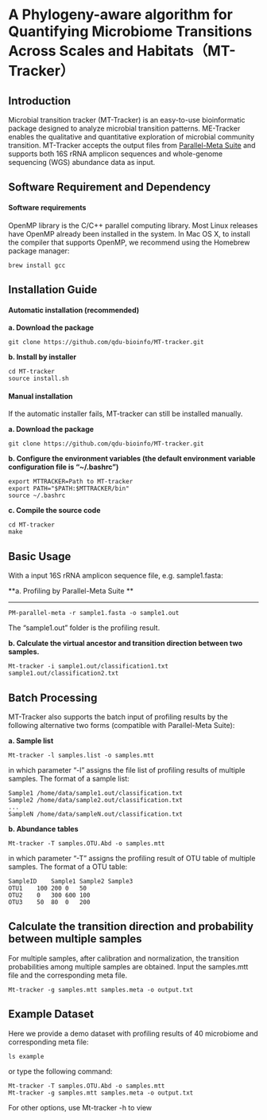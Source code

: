 # **A Phylogeny-aware algorithm for Quantifying Microbiome Transitions Across Scales and Habitats（MT-Tracker）**

## Introduction

Microbial transition tracker (MT-Tracker) is an easy-to-use bioinformatic package designed to analyze microbial transition patterns. ME-Tracker enables the qualitative and quantitative exploration of microbial community transition. MT-Tracker accepts the output files from [Parallel-Meta Suite](https://github.com/qdu-bioinfo/parallel-meta-suite) and supports both 16S rRNA amplicon sequences and whole-genome sequencing (WGS)  abundance data as input.

## Software Requirement and Dependency

#### Software requirements

OpenMP library is the C/C++ parallel computing library. Most Linux releases have OpenMP already been installed in the system. In Mac OS X, to install the compiler that supports OpenMP, we recommend using the Homebrew package manager:

```
brew install gcc
```

## Installation Guide

#### Automatic installation (recommended)

**a. Download the package**

```
git clone https://github.com/qdu-bioinfo/MT-tracker.git
```

**b. Install by installer**

```
cd MT-tracker
source install.sh
```

#### Manual installation

If the automatic installer fails, MT-tracker can still be installed manually.

**a. Download the package**

```
git clone https://github.com/qdu-bioinfo/MT-tracker.git
```

**b. Configure the environment variables (the default environment variable configuration file is “~/.bashrc”)**

```
export MTTRACKER=Path to MT-tracker
export PATH="$PATH:$MTTRACKER/bin"
source ~/.bashrc
```

**c. Compile the source code**

```
cd MT-tracker
make
```

## Basic Usage

With a input 16S rRNA amplicon sequence file, e.g. sample1.fasta:

**a. Profiling by Parallel-Meta Suite **

** **

```
PM-parallel-meta -r sample1.fasta -o sample1.out
```

The “sample1.out” folder is the profiling result.

**b. Calculate the virtual ancestor and transition direction between two samples.**

```
Mt-tracker -i sample1.out/classification1.txt sample1.out/classification2.txt
```

## Batch Processing

MT-Tracker also supports the batch input of profiling results by the following alternative two forms (compatible with Parallel-Meta Suite):

**a. Sample list**

```
Mt-tracker -l samples.list -o samples.mtt
```

in which parameter “-l” assigns the file list of profiling results of multiple samples. The format of a sample list:

```
Sample1	/home/data/sample1.out/classification.txt
Sample2	/home/data/sample2.out/classification.txt
...	
SampleN	/home/data/sampleN.out/classification.txt
```

**b. Abundance tables**

```
Mt-tracker -T samples.OTU.Abd -o samples.mtt
```

in which parameter “-T” assigns the profiling result of OTU table of multiple samples. The format of a OTU table:

```
SampleID	Sample1	Sample2	Sample3	
OTU1	100	200	0	50
OTU2	0	300	600	100
OTU3	50	80	0	200
```

## Calculate the transition direction and probability between multiple samples

For multiple samples, after calibration and normalization, the transition probabilities among multiple samples are obtained. Input the samples.mtt file and the corresponding meta file.

```
Mt-tracker -g samples.mtt samples.meta -o output.txt
```

## Example Dataset

Here we provide a demo dataset with profiling results of 40 microbiome and corresponding meta file:

```
ls example
```

or type the following command:

```
Mt-tracker -T samples.OTU.Abd -o samples.mtt
Mt-tracker -g samples.mtt samples.meta -o output.txt
```

For other options, use Mt-tracker -h to view